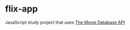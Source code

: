 # flix-app
JavaScript study project that uses <a href="https://www.themoviedb.org/">The Movie Database API<a>
